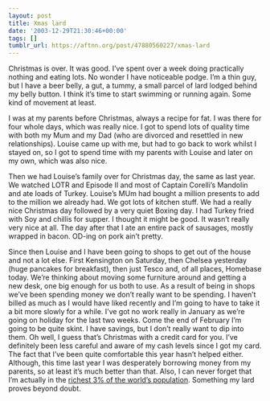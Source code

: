 ```yaml
---
layout: post
title: Xmas lard
date: '2003-12-29T21:30:46+00:00'
tags: []
tumblr_url: https://aftnn.org/post/47880560227/xmas-lard
---
```

<p>Christmas is over. It was good. I&rsquo;ve spent over a week doing practically nothing and eating lots. No wonder I have noticeable podge. I&rsquo;m a thin guy, but I have a beer belly, a gut, a tummy, a small parcel of lard lodged behind my belly button. I think it&rsquo;s time to start swimming or running again. Some kind of movement at least.</p>
<p>I was at my parents before Christmas, always a recipe for fat. I was there for four whole days, which was really nice. I got to spend lots of quality time with both my Mum and my Dad (who are divorced and resettled in new relationships). Louise came up with me, but had to go back to work whilst I stayed on, so I got to spend time with my parents with Louise and later on my own, which was also nice.</p>
<p>Then we had Louise&rsquo;s family over for Christmas day, the same as last year. We watched LOTR and Episode II and most of Captain Corelli&rsquo;s Mandolin and ate loads of Turkey. Louise&rsquo;s MUm had bought a million presents to add to the million we already had. We got lots of kitchen stuff. We had a really nice Christmas day followed by a very quiet Boxing day. I had Turkey fried with Soy and chillis for supper. I thought it might be good. It wasn&rsquo;t really very nice at all. The day after that I ate an entire pack of sausages, mostly wrapped in bacon. OD-ing on pork ain&rsquo;t pretty.</p>
<p>Since then Louise and I have been going to shops to get out of the house and not a lot else. First Kensington on Saturday, then Chelsea yesterday (huge pancakes for breakfast), then just Tesco and, of all places, Homebase today. We&rsquo;re thinking about moving some furniture around and getting a new desk, one big enough for us both to use. As a result of being in shops we&rsquo;ve been spending money we don&rsquo;t really want to be spending. I haven&rsquo;t billed as much as I would have liked recently and I&rsquo;m going to have to take it a bit more slowly for a while. I&rsquo;ve got no work really in January as we&rsquo;re going on holiday for the last two weeks. Come the end of February I&rsquo;m going to be quite skint. I have savings, but I don&rsquo;t really want to dip into them. Oh well, I guess that&rsquo;s Christmas with a credit card for you. I&rsquo;ve definitely been less careful and aware of my cash levels since I got my card. The fact that I&rsquo;ve been quite comfortable this year hasn&rsquo;t helped either. Although, this time last year I was desperately borrowing money from my parents, so at least it&rsquo;s much better than that. Also, I can never forget that I&rsquo;m actually in the <a href="http://www.globalrichlist.com/">richest 3% of the world&rsquo;s population</a>. Something my lard proves beyond doubt.</p>
